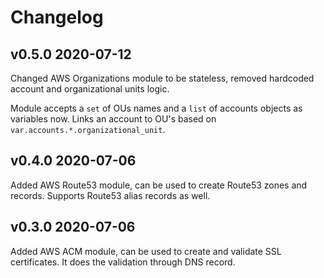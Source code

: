 # Changelog

## v0.5.0 2020-07-12

Changed AWS Organizations module to be stateless, removed hardcoded account and organizational units logic. 

Module accepts a `set` of OUs names and a `list` of accounts objects as variables now. 
Links an account to OU's based on `var.accounts.*.organizational_unit`.  

## v0.4.0 2020-07-06

Added AWS Route53 module, can be used to create Route53 zones and records. Supports Route53 alias records as well. 

## v0.3.0 2020-07-06

Added AWS ACM module, can be used to create and validate SSL certificates. It does the validation through DNS record.
 